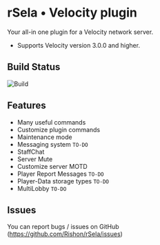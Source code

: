 # rSela • Velocity plugin
Your all-in one plugin for a Velocity network server.
- Supports Velocity version 3.0.0 and higher.
## Build Status
![Build](https://travis-ci.com/Rishon/rSela.svg?branch=main)

## Features

- Many useful commands
- Customize plugin commands
- Maintenance mode
- Messaging system ``TO-DO``
- StaffChat
- Server Mute
- Customize server MOTD
- Player Report Messages ``TO-DO``
- Player-Data storage types ``TO-DO``
- MultiLobby ``TO-DO``


## Issues
You can report bugs / issues on GitHub (https://github.com/Rishon/rSela/issues)
